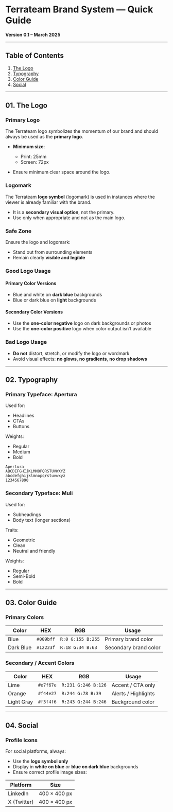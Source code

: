 # Terrateam Brand System — Quick Guide

**Version 0.1 – March 2025**

---

## Table of Contents

1. [The Logo](#01-the-logo)
2. [Typography](#02-typography)
3. [Color Guide](#03-color-guide)
4. [Social](#04-social)

---

## 01. The Logo

### Primary Logo

The Terrateam logo symbolizes the momentum of our brand and should always be used as the **primary logo**.

* **Minimum size**:

  * Print: 25mm
  * Screen: 72px
* Ensure minimum clear space around the logo.

### Logomark

The Terrateam **logo symbol** (logomark) is used in instances where the viewer is already familiar with the brand.

* It is a **secondary visual option**, not the primary.
* Use only when appropriate and not as the main logo.

### Safe Zone

Ensure the logo and logomark:

* Stand out from surrounding elements
* Remain clearly **visible and legible**

### Good Logo Usage

#### Primary Color Versions

* Blue and white on **dark blue** backgrounds
* Blue or dark blue on **light** backgrounds

#### Secondary Color Versions

* Use the **one-color negative** logo on dark backgrounds or photos
* Use the **one-color positive** logo when color output isn’t available

### Bad Logo Usage

* **Do not** distort, stretch, or modify the logo or wordmark
* Avoid visual effects: **no glows**, **no gradients**, **no drop shadows**

---

## 02. Typography

### Primary Typeface: Apertura

Used for:

* Headlines
* CTAs
* Buttons

Weights:

* Regular
* Medium
* Bold

```plaintext
Apertura
ABCDEFGHIJKLMNOPQRSTUVWXYZ
abcdefghijklmnopqrstuvwxyz
1234567890
```

### Secondary Typeface: Muli

Used for:

* Subheadings
* Body text (longer sections)

Traits:

* Geometric
* Clean
* Neutral and friendly

Weights:

* Regular
* Semi-Bold
* Bold

---

## 03. Color Guide

### Primary Colors

| Color     | HEX       | RGB               | Usage                 |
| --------- | --------- | ----------------- | --------------------- |
| Blue      | `#009bff` | `R:0 G:155 B:255` | Primary brand color   |
| Dark Blue | `#12223f` | `R:18 G:34 B:63`  | Secondary brand color |

### Secondary / Accent Colors

| Color      | HEX       | RGB                 | Usage               |
| ---------- | --------- | ------------------- | ------------------- |
| Lime       | `#e7f67e` | `R:231 G:246 B:126` | Accent / CTA only   |
| Orange     | `#f44e27` | `R:244 G:78 B:39`   | Alerts / Highlights |
| Light Gray | `#f3f4f6` | `R:243 G:244 B:246` | Background color    |

---

## 04. Social

### Profile Icons

For social platforms, always:

* Use the **logo symbol only**
* Display in **white on blue** or **blue on dark blue** backgrounds
* Ensure correct profile image sizes:

| Platform    | Size         |
| ----------- | ------------ |
| LinkedIn    | 400 × 400 px |
| X (Twitter) | 400 × 400 px |
